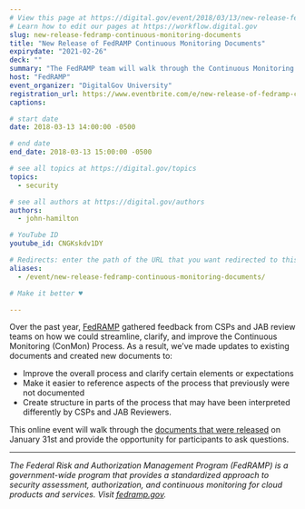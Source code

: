 ```yaml
---
# View this page at https://digital.gov/event/2018/03/13/new-release-fedramp-continuous-monitoring-documents
# Learn how to edit our pages at https://workflow.digital.gov
slug: new-release-fedramp-continuous-monitoring-documents
title: "New Release of FedRAMP Continuous Monitoring Documents"
expirydate: "2021-02-26"
deck: ""
summary: "The FedRAMP team will walk through the Continuous Monitoring documents that were released January 31, 2018."
host: "FedRAMP"
event_organizer: "DigitalGov University"
registration_url: https://www.eventbrite.com/e/new-release-of-fedramp-continuous-monitoring-documents-registration-43037189392
captions: 

# start date
date: 2018-03-13 14:00:00 -0500

# end date
end_date: 2018-03-13 15:00:00 -0500

# see all topics at https://digital.gov/topics
topics: 
  - security

# see all authors at https://digital.gov/authors
authors: 
  - john-hamilton

# YouTube ID
youtube_id: CNGKskdv1DY

# Redirects: enter the path of the URL that you want redirected to this page
aliases: 
  - /event/new-release-fedramp-continuous-monitoring-documents/

# Make it better ♥

---
```


Over the past year, [FedRAMP](https://www.fedramp.gov/) gathered feedback from CSPs and JAB review teams on how we could streamline, clarify, and improve the Continuous Monitoring (ConMon) Process. As a result, we’ve made updates to existing documents and created new documents to:

- Improve the overall process and clarify certain elements or expectations
- Make it easier to reference aspects of the process that previously were not documented
- Create structure in parts of the process that may have been interpreted differently by CSPs and JAB Reviewers.

This online event will walk through the [documents that were released](https://www.fedramp.gov/new-conmon-documents-available/) on January 31st and provide the opportunity for participants to ask questions.

---

_The Federal Risk and Authorization Management Program (FedRAMP) is a government-wide program that provides a standardized approach to security assessment, authorization, and continuous monitoring for cloud products and services. Visit [fedramp.gov](https://www.fedramp.gov/)._
